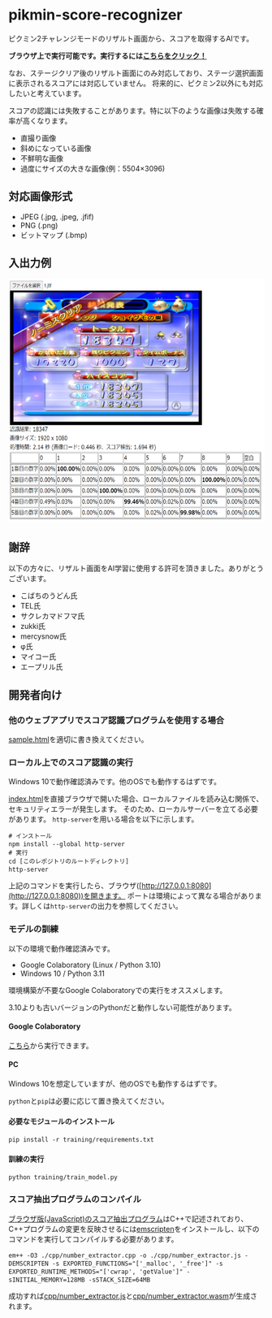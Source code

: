 # pikmin-score-recognizer

ピクミン2チャレンジモードのリザルト画面から、スコアを取得するAIです。

**ブラウザ上で実行可能です。実行するには[こちらをクリック！](https://noamoa16.github.io/pikmin-score-recognizer/)**

なお、ステージクリア後のリザルト画面にのみ対応しており、ステージ選択画面に表示されるスコアには対応していません。
将来的に、ピクミン2以外にも対応したいと考えています。

スコアの認識には失敗することがあります。特に以下のような画像は失敗する確率が高くなります。
- 直撮り画像
- 斜めになっている画像
- 不鮮明な画像
- 過度にサイズの大きな画像(例：5504×3096)

## 対応画像形式

- JPEG (.jpg, .jpeg, .jfif)
- PNG (.png)
- ビットマップ (.bmp)

## 入出力例

<img height="480" src="output_example.png">

## 謝辞

以下の方々に、リザルト画面をAI学習に使用する許可を頂きました。ありがとうございます。

- こばちのうどん氏
- TEL氏
- サクレカマドフマ氏
- zukki氏
- mercysnow氏
- φ氏
- マイコー氏
- エープリル氏

## 開発者向け

### 他のウェブアプリでスコア認識プログラムを使用する場合

[sample.html](sample.html)を適切に書き換えてください。

### ローカル上でのスコア認識の実行

Windows 10で動作確認済みです。他のOSでも動作するはずです。

[index.html](index.html)を直接ブラウザで開いた場合、ローカルファイルを読み込む関係で、セキュリティエラーが発生します。
そのため、ローカルサーバーを立てる必要があります。
`http-server`を用いる場合を以下に示します。
```
# インストール
npm install --global http-server
# 実行
cd [このレポジトリのルートディレクトリ]
http-server
```
上記のコマンドを実行したら、ブラウザ([http://127.0.0.1:8080](http://127.0.0.1:8080))を開きます。
ポートは環境によって異なる場合があります。詳しくは`http-server`の出力を参照してください。

### モデルの訓練

以下の環境で動作確認済みです。
- Google Colaboratory (Linux / Python 3.10)
- Windows 10 / Python 3.11

環境構築が不要なGoogle Colaboratoryでの実行をオススメします。

3.10よりも古いバージョンのPythonだと動作しない可能性があります。

#### Google Colaboratory

[こちら](https://colab.research.google.com/drive/1RSR7jDjRSAYEq0UIhDz-T_Pa7QhOO89O?usp=sharing)から実行できます。

#### PC

Windows 10を想定していますが、他のOSでも動作するはずです。

`python`と`pip`は必要に応じて置き換えてください。

#### 必要なモジュールのインストール

```
pip install -r training/requirements.txt
```

#### 訓練の実行

```
python training/train_model.py
```

### スコア抽出プログラムのコンパイル

[ブラウザ版(JavaScript)のスコア抽出プログラム](cpp/number_extractor.cpp)はC++で記述されており、C++プログラムの変更を反映させるには[emscripten](https://emscripten.org/docs/getting_started/downloads.html)をインストールし、以下のコマンドを実行してコンパイルする必要があります。

```
em++ -O3 ./cpp/number_extractor.cpp -o ./cpp/number_extractor.js -DEMSCRIPTEN -s EXPORTED_FUNCTIONS="['_malloc', '_free']" -s EXPORTED_RUNTIME_METHODS="['cwrap', 'getValue']" -sINITIAL_MEMORY=128MB -sSTACK_SIZE=64MB
```

成功すれば[cpp/number_extractor.js](cpp/number_extractor.js)と[cpp/number_extractor.wasm](cpp/number_extractor.wasm)が生成されます。

